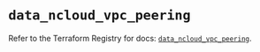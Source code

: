 # `data_ncloud_vpc_peering`

Refer to the Terraform Registry for docs: [`data_ncloud_vpc_peering`](https://registry.terraform.io/providers/navercloudplatform/ncloud/4.0.4/docs/data-sources/vpc_peering).
